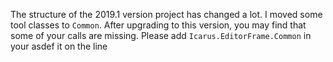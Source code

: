 The structure of the 2019.1 version project has changed a lot. I moved some tool classes to `Common`. After upgrading to this version, you may find that some of your calls are missing. Please add `Icarus.EditorFrame.Common` in your asdef it on the line